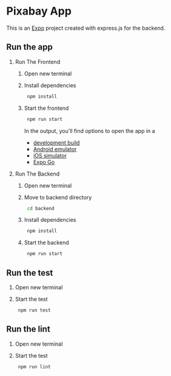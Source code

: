 # Pixabay App

This is an [Expo](https://expo.dev) project created with express.js for the backend.

## Run the app

1. Run The Frontend

   1. Open new terminal
   2. Install dependencies

      ```bash
       npm install
      ```

   3. Start the frontend

      ```bash
       npm run start
      ```

      In the output, you'll find options to open the app in a

      - [development build](https://docs.expo.dev/develop/development-builds/introduction/)
      - [Android emulator](https://docs.expo.dev/workflow/android-studio-emulator/)
      - [iOS simulator](https://docs.expo.dev/workflow/ios-simulator/)
      - [Expo Go](https://expo.dev/go)

1. Run The Backend

   1. Open new terminal
   2. Move to backend directory

      ```bash
       cd backend
      ```

   3. Install dependencies

      ```bash
       npm install
      ```

   4. Start the backend

      ```bash
       npm run start
      ```

## Run the test

1. Open new terminal
2. Start the test

   ```bash
    npm run test
   ```

## Run the lint

1. Open new terminal
2. Start the test

   ```bash
    npm run lint
   ```
